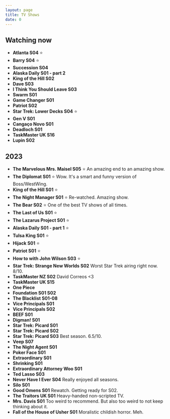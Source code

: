 ```yaml
---
layout: page
title: TV Shows
date: 0
---
```


## Watching now

* **Atlanta S04** ⭐️
* **Barry S04** ⭐️
* **Succession S04**
* **Alaska Daily S01 - part 2**
* **King of the Hill S02**
* **Dave S03**
* **I Think You Should Leave S03**
* **Swarm S01**
* **Game Changer S01**
* **Patriot S02**
* **Star Trek: Lower Decks S04** ⭐️
* **Gen V S01**
* **Cangaço Novo S01**
* **Deadloch S01**
* **TaskMaster UK S16**
* **Lupin S02**



## 2023

* **The Marvelous Mrs. Maisel S05** ⭐️ An amazing end to an amazing show.
* **The Diplomat S01** ⭐️ Wow. It's a smart and funny version of Boss/WestWing.
* **King of the Hill S01** ⭐️
* **The Night Manager S01** ⭐️ Re-watched. Amazing show.
* **The Bear S02** ⭐️ One of the best TV shows of all times.
* **The Last of Us S01** ⭐️
* **The Lazarus Project S01** ⭐️
* **Alaska Daily S01 - part 1** ⭐️
* **Tulsa King S01** ⭐️
* **Hijack S01** ⭐️
* **Patriot S01** ⭐️
* **How to with John Wilson S03** ⭐️
* **Star Trek: Strange New Worlds S02** Worst Star Trek airing right now. 8/10.
* **TaskMaster NZ S02** David Correos <3
* **TaskMaster UK S15**
* **One Piece**
* **Foundation S01 S02**
* **The Blacklist S01-08**
* **Vice Principals S01**
* **Vice Principals S02**
* **BEEF S01**
* **Digman! S01**
* **Star Trek: Picard S01**
* **Star Trek: Picard S02**
* **Star Trek: Picard S03** Best season. 6.5/10.
* **Veep S07**
* **The Night Agent S01**
* **Poker Face S01**
* **Extraordinary S01**
* **Shrinking S01**
* **Extraordinary Attorney Woo S01**
* **Ted Lasso S03**
* **Never Have I Ever S04** Really enjoyed all seasons.
* **Silo S01**
* **Good Omens S01** Rewatch. Getting ready for S02.
* **The Traitors UK S01** Heavy-handed non-scripted TV.
* **Mrs. Davis S01** Too weird to recommend. But also too weird to not keep thinking about it.
* **Fall of the House of Usher S01** Moralistic childish horror. Meh.

